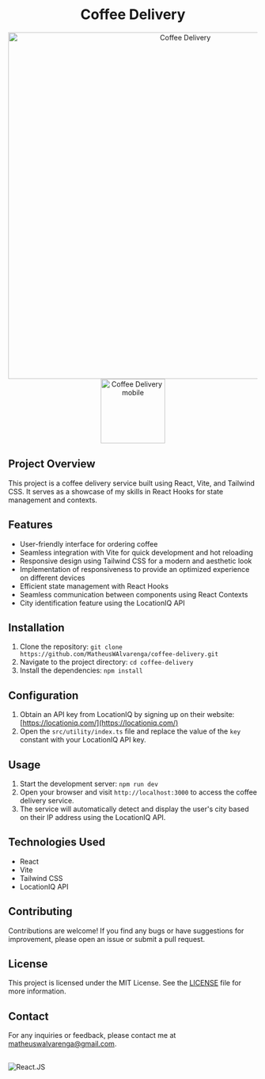 <h1 align="center">Coffee Delivery</h1>

 <div align="center">
<img width="700" alt="Coffee Delivery" src="https://github.com/MatheusWAlvarenga/coffee-delivery/assets/94935750/ffd73e40-0efb-4614-bf53-5a23768a4f3e">
<img width="130" alt="Coffee Delivery mobile" src="https://github.com/MatheusWAlvarenga/coffee-delivery/assets/94935750/96c46207-c4cd-4122-b6b3-6f3905814c8b">
</div>


## Project Overview


This project is a coffee delivery service built using React, Vite, and Tailwind CSS. It serves as a showcase of my skills in React Hooks for state management and contexts.

## Features

- User-friendly interface for ordering coffee
- Seamless integration with Vite for quick development and hot reloading
- Responsive design using Tailwind CSS for a modern and aesthetic look
- Implementation of responsiveness to provide an optimized experience on different devices
- Efficient state management with React Hooks
- Seamless communication between components using React Contexts
- City identification feature using the LocationIQ API

## Installation

1. Clone the repository: `git clone https://github.com/MatheusWAlvarenga/coffee-delivery.git`
2. Navigate to the project directory: `cd coffee-delivery`
3. Install the dependencies: `npm install`

## Configuration

1. Obtain an API key from LocationIQ by signing up on their website: [https://locationiq.com/](https://locationiq.com/)
2. Open the `src/utility/index.ts` file and replace the value of the `key` constant with your LocationIQ API key.

## Usage

1. Start the development server: `npm run dev`
2. Open your browser and visit `http://localhost:3000` to access the coffee delivery service.
3. The service will automatically detect and display the user's city based on their IP address using the LocationIQ API.

## Technologies Used

- React
- Vite
- Tailwind CSS
- LocationIQ API

## Contributing

Contributions are welcome! If you find any bugs or have suggestions for improvement, please open an issue or submit a pull request.

## License

This project is licensed under the MIT License. See the [LICENSE](LICENSE) file for more information.

## Contact

For any inquiries or feedback, please contact me at matheuswalvarenga@gmail.com.

##

![React.JS](https://img.shields.io/badge/React.JS-20232A?style=for-the-badge&logo=react&logoColor=61DAFB)
